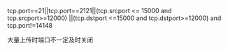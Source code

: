 tcp.port==21||tcp.port==2121||(tcp.srcport <= 15000 and tcp.srcport>=12000) ||(tcp.dstport <=15000 and tcp.dstport>=12000)  and tcp.port!=14148

大量上传时端口不一定及时关闭


